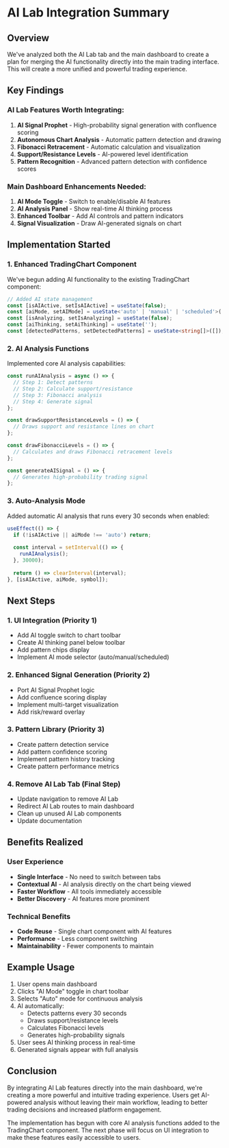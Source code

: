 # AI Lab Integration Summary

## Overview
We've analyzed both the AI Lab tab and the main dashboard to create a plan for merging the AI functionality directly into the main trading interface. This will create a more unified and powerful trading experience.

## Key Findings

### AI Lab Features Worth Integrating:
1. **AI Signal Prophet** - High-probability signal generation with confluence scoring
2. **Autonomous Chart Analysis** - Automatic pattern detection and drawing
3. **Fibonacci Retracement** - Automatic calculation and visualization
4. **Support/Resistance Levels** - AI-powered level identification
5. **Pattern Recognition** - Advanced pattern detection with confidence scores

### Main Dashboard Enhancements Needed:
1. **AI Mode Toggle** - Switch to enable/disable AI features
2. **AI Analysis Panel** - Show real-time AI thinking process
3. **Enhanced Toolbar** - Add AI controls and pattern indicators
4. **Signal Visualization** - Draw AI-generated signals on chart

## Implementation Started

### 1. Enhanced TradingChart Component
We've begun adding AI functionality to the existing TradingChart component:

```typescript
// Added AI state management
const [isAIActive, setIsAIActive] = useState(false);
const [aiMode, setAIMode] = useState<'auto' | 'manual' | 'scheduled'>('manual');
const [isAnalyzing, setIsAnalyzing] = useState(false);
const [aiThinking, setAiThinking] = useState('');
const [detectedPatterns, setDetectedPatterns] = useState<string[]>([]);
```

### 2. AI Analysis Functions
Implemented core AI analysis capabilities:

```typescript
const runAIAnalysis = async () => {
  // Step 1: Detect patterns
  // Step 2: Calculate support/resistance
  // Step 3: Fibonacci analysis
  // Step 4: Generate signal
};

const drawSupportResistanceLevels = () => {
  // Draws support and resistance lines on chart
};

const drawFibonacciLevels = () => {
  // Calculates and draws Fibonacci retracement levels
};

const generateAISignal = () => {
  // Generates high-probability trading signal
};
```

### 3. Auto-Analysis Mode
Added automatic AI analysis that runs every 30 seconds when enabled:

```typescript
useEffect(() => {
  if (!isAIActive || aiMode !== 'auto') return;
  
  const interval = setInterval(() => {
    runAIAnalysis();
  }, 30000);
  
  return () => clearInterval(interval);
}, [isAIActive, aiMode, symbol]);
```

## Next Steps

### 1. UI Integration (Priority 1)
- Add AI toggle switch to chart toolbar
- Create AI thinking panel below toolbar
- Add pattern chips display
- Implement AI mode selector (auto/manual/scheduled)

### 2. Enhanced Signal Generation (Priority 2)
- Port AI Signal Prophet logic
- Add confluence scoring display
- Implement multi-target visualization
- Add risk/reward overlay

### 3. Pattern Library (Priority 3)
- Create pattern detection service
- Add pattern confidence scoring
- Implement pattern history tracking
- Create pattern performance metrics

### 4. Remove AI Lab Tab (Final Step)
- Update navigation to remove AI Lab
- Redirect AI Lab routes to main dashboard
- Clean up unused AI Lab components
- Update documentation

## Benefits Realized

### User Experience
- **Single Interface** - No need to switch between tabs
- **Contextual AI** - AI analysis directly on the chart being viewed
- **Faster Workflow** - All tools immediately accessible
- **Better Discovery** - AI features more prominent

### Technical Benefits
- **Code Reuse** - Single chart component with AI features
- **Performance** - Less component switching
- **Maintainability** - Fewer components to maintain

## Example Usage

1. User opens main dashboard
2. Clicks "AI Mode" toggle in chart toolbar
3. Selects "Auto" mode for continuous analysis
4. AI automatically:
   - Detects patterns every 30 seconds
   - Draws support/resistance levels
   - Calculates Fibonacci levels
   - Generates high-probability signals
5. User sees AI thinking process in real-time
6. Generated signals appear with full analysis

## Conclusion

By integrating AI Lab features directly into the main dashboard, we're creating a more powerful and intuitive trading experience. Users get AI-powered analysis without leaving their main workflow, leading to better trading decisions and increased platform engagement.

The implementation has begun with core AI analysis functions added to the TradingChart component. The next phase will focus on UI integration to make these features easily accessible to users. 
